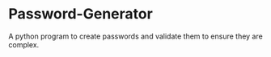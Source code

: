 # Password-Generator
A python program to create passwords and validate them to ensure they are complex.
